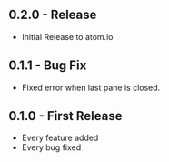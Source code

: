 ## 0.2.0 - Release
* Initial Release to atom.io

## 0.1.1 - Bug Fix
* Fixed error when last pane is closed.

## 0.1.0 - First Release
* Every feature added
* Every bug fixed
